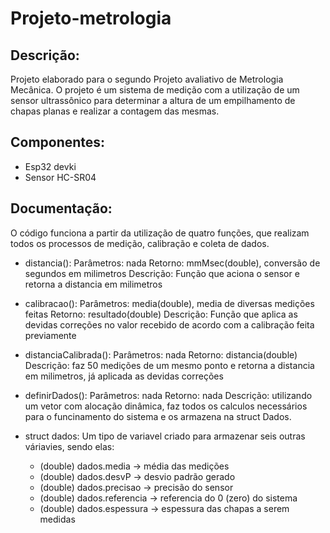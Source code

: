 # Projeto-metrologia

## Descrição:
Projeto elaborado para o segundo Projeto avaliativo de Metrologia Mecânica. O projeto é um sistema de medição com a utilização de um sensor ultrassônico para determinar a altura de um empilhamento de chapas planas e realizar a contagem das mesmas.

## Componentes:
- Esp32 devki
- Sensor HC-SR04

## Documentação:

O código funciona a partir da utilização de quatro funções, que realizam todos os processos de medição, calibração e coleta de dados.

- distancia():
    Parâmetros: nada
    Retorno: mmMsec(double), conversão de segundos em milimetros
    Descrição: Função que aciona o sensor e retorna a distancia em milimetros

- calibracao():
    Parâmetros: media(double), media de diversas medições feitas
    Retorno: resultado(double)
    Descrição: Função que aplica as devidas correções no valor recebido de acordo com a calibração feita previamente

- distanciaCalibrada():
    Parâmetros: nada
    Retorno: distancia(double)
    Descrição: faz 50 medições de um mesmo ponto e retorna a distancia em milimetros, já aplicada as devidas correções

- definirDados():
    Parâmetros: nada
    Retorno: nada
    Descrição: utilizando um vetor com alocação dinâmica, faz todos os calculos necessários para o funcinamento do sistema e os armazena na struct Dados.

- struct dados:
    Um tipo de variavel criado para armazenar seis outras váriavies, sendo elas:
    - (double) dados.media -> média das medições
    - (double) dados.desvP -> desvio padrão gerado
    - (double) dados.precisao -> precisão do sensor
    - (double) dados.referencia -> referencia do 0 (zero) do sistema
    - (double) dados.espessura -> espessura das chapas a serem medidas  